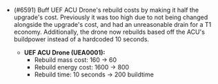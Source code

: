 - (#6591) Buff UEF ACU Drone's rebuild costs by making it half the upgrade's cost. Previously it was too high due to not being changed alongside the upgrade's cost, and had an unreasonable drain for a T1 economy.
  Additionally, the drone now rebuilds based off the ACU's buildpower instead of a hardcoded 10 seconds.

    - **UEF ACU Drone (UEA0001):**
      - Rebuild mass cost: 160 -> 60
      - Rebuild energy cost: 1600 -> 800
      - Rebuild time: 10 seconds -> 200 buildtime
